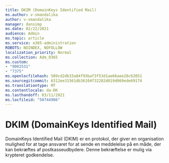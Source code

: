 ```yaml
---
title: DKIM (DomainKeys Identified Mail)
ms.author: v-smandalika
author: v-smandalika
manager: dansimp
ms.date: 02/22/2021
audience: Admin
ms.topic: article
ms.service: o365-administration
ROBOTS: NOINDEX, NOFOLLOW
localization_priority: Normal
ms.collection: Adm_O365
ms.custom:
- "9002531"
- "7375"
ms.openlocfilehash: 509cd2db33a84f93baf3f53d1ae66aee28c62051
ms.sourcegitcommit: 6312ee31561db36104f32282d019d069ede69174
ms.translationtype: MT
ms.contentlocale: da-DK
ms.lasthandoff: 03/11/2021
ms.locfileid: "50744906"
---
```

# <a name="dkim-domainkeys-identified-mail"></a>DKIM (DomainKeys Identified Mail)

DomainKeys Identified Mail (DKIM) er en protokol, der giver en organisation mulighed for at tage ansvaret for at sende en meddelelse på en måde, der kan bekræftes af postkasseudbydere. Denne bekræftelse er mulig via krypteret godkendelse.
